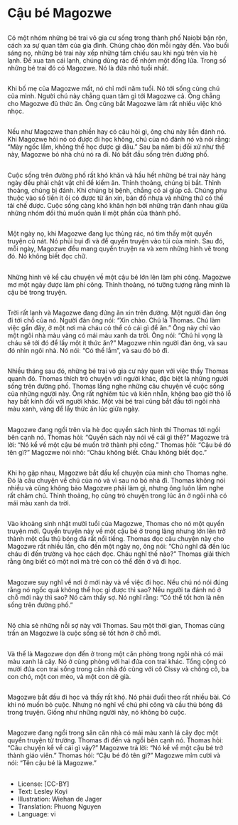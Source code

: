 # Cậu bé Magozwe

##
Có một nhóm những bé trai vô gia cư sống trong thành phố Naiobi bận rộn, cách xa sự quan tâm của gia đình. Chúng chào đón mỗi ngày đến. Vào buổi sáng nọ, những bé trai này xếp những tấm chiếu sau khi ngủ trên vỉa hè lạnh. Để xua tan cái lạnh, chúng dùng rác để nhóm một đống lửa. Trong số những bé trai đó có Magozwe. Nó là đứa nhỏ tuổi nhất.

##
Khi bố mẹ của Magozwe mất, nó chỉ mới năm tuổi. Nó tới sống cùng chú của mình. Người chú này chẳng quan tâm gì tới Magozwe cả. Ông chẳng cho Magozwe đủ thức ăn. Ông cũng bắt Magozwe làm rất nhiều việc khó nhọc.

##
Nếu như Magozwe than phiền hay có câu hỏi gì, ông chú này liền đánh nó. Khi Magozwe hỏi nó có được đi học không, chú của nó đánh nó và nói rằng: “Mày ngốc lắm, không thể học được gì đâu.” Sau ba năm bị đối xử như thế này, Magozwe bỏ nhà chú nó ra đi. Nó bắt đầu sống trên đường phố.

##
Cuộc sống trên đường phố rất khó khăn và hầu hết những bé trai này hàng ngày đều phải chật vật chỉ để kiếm ăn. Thỉnh thoảng, chúng bị bắt. Thỉnh thoảng, chúng bị đánh. Khi chúng bị bệnh, chẳng có ai giúp cả. Chúng phụ thuộc vào số tiền ít ỏi có được từ ăn xin, bán đồ nhựa và những thứ có thể tái chế được. Cuộc sống càng khó khăn hơn bởi những trận đánh nhau giữa những nhóm đối thủ muốn quản lí một phần của thành phố.

##
Một ngày nọ, khi Magozwe đang lục thùng rác, nó tìm thấy một quyển truyện cũ nát. Nó phủi bụi đi và để quyển truyện vào túi của mình. Sau đó, mỗi ngày, Magozwe đều mang quyển truyện ra và xem những hình vẽ trong đó. Nó không biết đọc chữ.

##
Những hình vẽ kể câu chuyện về một cậu bé lớn lên làm phi công. Magozwe mơ một ngày được làm phi công. Thỉnh thoảng, nó tưởng tượng rằng mình là cậu bé trong truyện.

##
Trời rất lạnh và Magozwe đang đứng ăn xin trên đường. Một người đàn ông đi tới chỗ của nó. Người đàn ông nói: “Xin chào. Chú là Thomas. Chú làm việc gần đây, ở một nơi mà cháu có thể có cái gì để ăn.” Ông này chỉ vào một ngôi nhà màu vàng có mái màu xanh da trời. Ông nói: “Chú hi vọng là cháu sẽ tới đó để lấy một ít thức ăn?” Magozwe nhìn người đàn ông, và sau đó nhìn ngôi nhà. Nó nói: “Có thể lắm”, và sau đó bỏ đi.

##
Nhiều tháng sau đó, những bé trai vô gia cư này quen với việc thấy Thomas quanh đó. Thomas thích trò chuyện với người khác, đặc biệt là những người sống trên đường phố. Thomas lắng nghe những câu chuyện về cuộc sống của những người này. Ông rất nghiêm túc và kiên nhẫn, không bao giờ thô lỗ hay bất kính đối với người khác. Một vài bé trai cũng bắt đầu tới ngôi nhà màu xanh, vàng để lấy thức ăn lúc giữa ngày.

##
Magozwe đang ngồi trên vỉa hè đọc quyển sách hình thì Thomas tới ngồi bên cạnh nó. Thomas hỏi: “Quyển sách này nói về cái gì thế?” Magozwe trả lời: “Nó kể về một cậu bé muốn trở thành phi công.” Thomas hỏi: “Cậu bé đó tên gì?” Magozwe nói nhỏ: “Cháu không biết. Cháu không biết đọc.”

##
Khi họ gặp nhau, Magozwe bắt đầu kể chuyện của mình cho Thomas nghe. Đó là câu chuyện về chú của nó và vì sau nó bỏ nhà đi. Thomas không nói nhiều và cũng không bảo Magozwe phải làm gì, nhưng ông luôn lắm nghe rất chăm chú. Thỉnh thoảng, họ cũng trò chuyện trong lúc ăn ở ngôi nhà có mái màu xanh da trời.

##
Vào khoảng sinh nhật mười tuổi của Magozwe, Thomas cho nó một quyển truyện mới. Quyển truyện này về một cậu bé ở trong làng nhưng lớn lên trở thành một cầu thủ bóng đá rất nổi tiếng. Thomas đọc câu chuyện này cho Magozwe rất nhiều lần, cho đến một ngày nọ, ông nói: “Chú nghĩ đã đến lúc cháu đi đến trường và học cách đọc. Cháu nghĩ thế nào?” Thomas giải thích rằng ông biết có một nơi mà trẻ con có thể đến ở và đi học.

##
Magozwe suy nghĩ về nơi ở mới này và về việc đi học. Nếu chú nó nói đúng rằng nó ngốc quá không thể học gì được thì sao? Nếu người ta đánh nó ở chỗ mới này thì sao? Nó cảm thấy sợ. Nó nghĩ rằng: “Có thể tốt hơn là nên sống trên đường phố.”

##
Nó chia sẻ những nỗi sợ này với Thomas. Sau một thời gian, Thomas cũng trấn an Magozwe là cuộc sống sẽ tốt hơn ở chỗ mới.

##
Và thế là Magozwe dọn đến ở trong một căn phòng trong ngôi nhà có mái màu xanh lá cây. Nó ở cùng phòng với hai đứa con trai khác. Tổng cộng có mười đứa con trai sống trong căn nhà đó cùng với cô Cissy và chồng cô, ba con chó, một con mèo, và một con dê già.

##
Magozwe bắt đầu đi học và thấy rất khó. Nó phải đuổi theo rất nhiều bài. Có khi nó muốn bỏ cuộc. Nhưng nó nghĩ về chú phi công và cầu thủ bóng đá trong truyện. Giống như những người này, nó không bỏ cuộc.

##
Magozwe đang ngồi trong sân căn nhà có mái màu xanh lá cây đọc một quyển truyện từ trường. Thomas đi đến và ngồi bên cạnh nó. Thomas hỏi: “Câu chuyện kể về cái gì vậy?” Magozwe trả lời: “Nó kể về một cậu bé trở thành giáo viên.” Thomas hỏi: “Cậu bé đó tên gì?” Magozwe mỉm cười và nói: “Tên cậu bé là Magozwe.”

##
* License: [CC-BY]
* Text: Lesley Koyi
* Illustration: Wiehan de Jager
* Translation: Phuong Nguyen
* Language: vi
